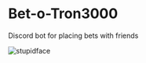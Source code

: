 # Bet-o-Tron3000
Discord bot for placing bets with friends



![stupidface](https://github.com/antLittell/Bet-o-Tron3000/assets/88215530/a6106d5d-d221-4952-8596-3c37ea5865ca)
